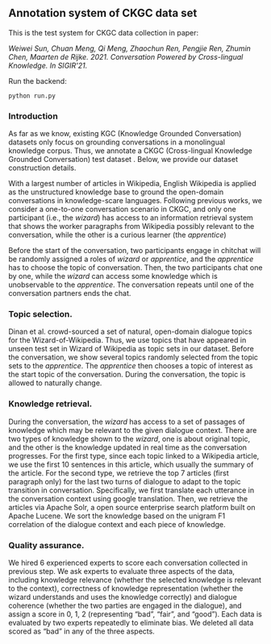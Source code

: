 ## Annotation system of CKGC data set

This is the test system for CKGC data collection in paper:

*Weiwei Sun, Chuan Meng, Qi Meng, Zhaochun Ren, Pengjie Ren, Zhumin Chen, Maarten de Rijke. 2021. Conversation Powered by Cross-lingual Knowledge. In SIGIR'21.*

Run the backend:

```
python run.py
```

### Introduction

As far as we know, existing KGC (Knowledge Grounded Conversation) datasets only focus on grounding conversations in a monolingual knowledge corpus. Thus, we annotate a CKGC (Cross-lingual Knowledge Grounded Conversation) test dataset . Below, we provide our dataset construction details.

With a largest number of articles in Wikipedia, English Wikipedia is applied as the unstructured knowledge base to ground the open-domain conversations in knowledge-scare languages. Following previous works, we consider a one-to-one conversation scenario in CKGC, and only one participant (i.e., the *wizard*) has access to an information retrieval system that shows the worker paragraphs from Wikipedia possibly relevant to the conversation, while the other is a curious learner (the *apprentice*)

Before the start of the conversation, two participants engage in chitchat will be randomly assigned a roles of *wizard* or *apprentice*, and the *apprentice* has to choose the topic of conversation. Then, the two participants chat one by one, while the *wizard* can access some knowledge which is unobservable to the *apprentice*. The conversation repeats until one of the conversation partners ends the chat.

### Topic selection. 

Dinan et al. crowd-sourced a set of natural, open-domain dialogue topics for the Wizard-of-Wikipedia. Thus, we use topics that have appeared in unseen test set in Wizard of Wikipedia as topic sets in our dataset. Before the conversation, we show several topics randomly selected from the topic sets to the *apprentice*. The *apprentice* then chooses a topic of interest as the start topic of the conversation. During the conversation, the topic is allowed to naturally change.

### Knowledge retrieval. 

During the conversation, the *wizard* has access to a set of passages of knowledge which may be relevant to the given dialogue context. There are two types of knowledge shown to the *wizard*, one is about original topic, and the other is the knowledge updated in real time as the conversation progresses. For the first type, since each topic linked to a Wikipedia article, we use the first 10 sentences in this article, which usually the summary of the article. For the second type, we retrieve the top 7 articles (first paragraph only) for the last two turns of dialogue to adapt to the topic transition in conversation. Specifically, we first translate each utterance in the conversation context using google translation. Then, we retrieve the articles via Apache Solr, a open source enterprise search platform built on Apache Lucene. We sort the knowledge based on the unigram F1 correlation of the dialogue context and each piece of knowledge.

### Quality assurance. 

We hired 6 experienced experts to score each conversation collected in previous step. We ask experts to evaluate three aspects of the data, including knowledge relevance (whether the selected knowledge is relevant to the context), correctness of knowledge representation (whether the wizard understands and uses the knowledge correctly) and dialogue coherence (whether the two parties are engaged in the dialogue), and assign a score in 0, 1, 2 (representing “bad”, “fair”, and “good”). Each data is evaluated by two experts repeatedly to eliminate bias. We deleted all data scored as “bad” in any of the three aspects.